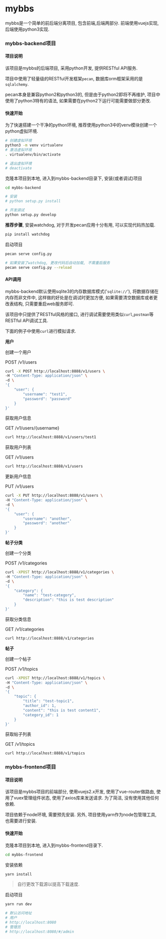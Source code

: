 # mybbs
mybbs是一个简单的前后端分离项目, 包含前端,后端两部分. 前端使用vuejs实现, 后端使用python3实现.

### mybbs-backend项目

#### 项目说明

该项目是mybbs的后端项目, 采用python开发, 提供RESTful API服务. 

项目中使用了轻量级的RESTful开发框架`pecan`, 数据库orm框架采用的是`sqlalchemy`.

pecan本身是兼容python2和python3的, 但是由于python2即将不再维护, 项目中使用了python3特有的语法, 如果需要在python2下运行可能需要做部分更改.

#### 快速开始

为了快速搭建一个干净的python环境, 推荐使用python3中的venv模块创建一个python虚拟环境.

```bash
# 创建虚拟环境
python3 -m venv virtualenv
# 激活虚拟环境
. virtualenv/bin/activate

# 退出虚拟环境
# deactivate
```

克隆本项目到本地, 进入到mybbs-backend目录下, 安装(或者调试)项目

```bash
cd mybbs-backend

# 安装
# python setup.py install

# 开发调试
python setup.py develop
```

**推荐步骤**, 安装watchdog, 对于开发pecan应用十分有用, 可以实现代码热加载. 

```bash
pip install watchdog
```

启动项目

```bash
pecan serve config.py

# 如果安装了watchdog, 更改代码后自动加载, 不需重启服务
pecan serve config.py --reload
```





#### API调用

mybbs-backend默认使用sqlite3的内存数据库模式('`sqlite://`'), 将数据存储在内存而非文件中, 这样做的好处是在调试时更加方便, 如果需要清空数据库或者更改表结构, 只需要重启web服务即可.

该项目中只提供了RESTful风格的接口, 进行调试需要使用类似`curl`,`postman`等RESTful API调试工具. 

下面的例子中使用`curl`进行模拟请求.

**用户**

创建一个用户

POST /v1/users
```bash
curl -X POST http://localhost:8888/v1/users \
-H "Content-Type: application/json" \
-d \
'{
    "user": {
        "username": "test1", 
        "password": "password"
    }
}'
```

获取用户信息

GET /v1/users/{username}

```bash
curl http://localhost:8888/v1/users/test1
```

获取用户列表

GET /v1/users

```bash
curl http://localhost:8888/v1/users
```

更新用户信息

PUT /v1/users

```bash
curl -X PUT http://localhost:8888/v1/users \
-H "Content-Type: application/json" \
-d \
'{
    "user": {
        "username": "another",
        "password": "another"
    }
}'
```



**帖子分类**

创建一个分类

POST /v1/categories

```bash
curl -XPOST http://localhost:8888/v1/categories \
-H "Content-Type: application/json" \
-d \
'{
    "category": {
        "name": "test-category",
        "description": "this is test description"
    }
}'
```

获取分类信息

GET /v1/categories

```bash
curl http://localhost:8888/v1/categories
```



**帖子**

创建一个帖子

POST /v1/topics

```bash
curl -XPOST http://localhost:8888/v1/topics \
-H "Content-Type: application/json" \
-d \
'{
    "topic": {
        "title": "test-topic1",
        "author_id": 1,
        "content": "this is test content1",
        "category_id": 1
    }
}'
```

获取帖子列表

GET /v1/topics

```bash
curl http://localhost:8888/v1/topics
```





### mybbs-frontend项目

#### 项目说明

该项目是mybbs项目的前端部分, 使用vuejs2.x开发, 使用了vue-router做路由, 使用了vuex管理组件状态, 使用了axios库来发送请求. 为了简洁, 没有使用其他任何依赖.

项目依赖于node环境, 需要预先安装. 另外, 项目使用yarn作为node包管理工具, 也需要进行安装.



#### 快速开始

克隆本项目到本地, 进入到mybbs-frontend目录下.

```bash
cd mybbs-frontend
```

安装依赖

```bash
yarn install
```

> 自行更改下载源以提高下载速度.

启动项目

```bash
yarn run dev

# 默认访问地址
# 用户
# http://localhost:8080
# 管理员
# http://localhost:8080/#/admin
```


